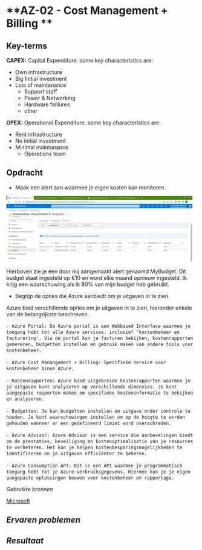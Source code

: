 **AZ-02 - Cost Management + Billing **
===
**Key-terms**
---

**CAPEX:** 
Capital Expenditure. some key characteristics are:
- Own infrastructure
- Big Initial investment 
- Lots of maintanance
    - Support staff
    - Power & Networking
    - Hardware faillures
    - other

**OPEX:** Operational Expenditure. some key characteristics are:
- Rent infrastructure
- No initial investment
- Minimal maintanance
    - Operations team



**Opdracht**
---
- Maak een alert aan waarmee je eigen kosten kan monitoren.

![budgetAlert](../../00_includes/AZ-02/budgetAlert.png)

Hierboven zie je een door mij aangemaakt alert genaamd MyBudget. Dit budget staat ingesteld op €10 en word elke maand opnieuw ingesteld. Ik krijg een waarschuwing als ik 80% van mijn budget heb gebruikt.

- Begrijp de opties die Azure aanbiedt om je uitgaven in te zien.

Azure bied verschillende opties om je uitgaven in te zien, hieronder enkele van de belangrijkste beschreven.
    
    - Azure Portal: De Azure portal is een Webbased Interface waarmee je toegang hebt tot alle Azure services, inclusief 'kostenbeheer en facturering'. Via de portal kun je facturen bekijken, kostenrapporten genereren, budgetten instellen en gebruik maken van andere tools voor kostenbeheer.

    - Azure Cost Manangement + Billing: Specifieke service voor kostenbeheer binne Azure.

    - Kostenrapporten: Azure bied uitgebreide kostenrapporten waarmee je je uitgaven kunt analyseren op verschillende dimensies. Je kunt aangepaste rapporten maken om specifieke kosteninformatie te bekijken en analyseren.

    - Budgetten: Je kan budgetten instellen om uitgave onder controle te houden. Je kunt waarschuwingen instellen om op de hoogte te worden gehouden wanneer er een gedefineerd limiet word overschreden.

    - Azure Advisor: Azure Advisor is een service die aanbevelingen biedt om de prestaties, beveiliging en kostenoptimalisatie van je resources te verbeteren. Het kan je helpen kostenbesparingsmogelijkheden te identificeren en je uitgaven efficiënter te beheren.

    - Azure Consumption API: Dit is een API waarmee je programmatisch toegang hebt tot je Azure-verbruiksgegevens. Hiermee kun je je eigen aangepaste oplossingen bouwen voor kostenbeheer en rapportage.


*Gebruikte bronnen*

[Microsoft](https://learn.microsoft.com/nl-nl/azure/cost-management-billing/costs/overview-cost-management)



*Ervaren problemen*
---


*Resultaat*
---

